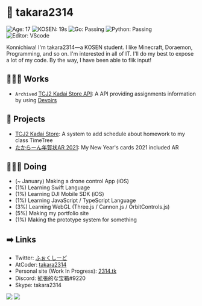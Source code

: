 # 🦊 takara2314
![Age: 17](https://img.shields.io/badge/Age-17-yellow?style=for-the-badge)
![KOSEN: 19s](https://img.shields.io/badge/KOSEN-19s-green?style=for-the-badge)
![Go: Passing](https://img.shields.io/badge/Go-passing-00ADD8?style=for-the-badge)
![Python: Passing](https://img.shields.io/badge/Python-passing-3572A5?style=for-the-badge)
![Editor: VScode](https://img.shields.io/badge/Editor-VScode-0078D4?style=for-the-badge)

Konnichiwa! I'm takara2314—a KOSEN student. I like Minecraft, Doraemon, Programming, and so on. I'm interested in all of IT. I'll do my best to expose a lot of my code. By the way, I have been able to flik input!

## 👨🏽‍💻 Works
- `Archived` [TCJ2 Kadai Store API](https://github.com/takara2314/tcj2-kadai-store-api): A API providing assignments information by using [Devoirs](https://github.com/approvers/devoirs)

## 📃 Projects
- [TCJ2 Kadai Store](https://github.com/takara2314/tcj2-kadai-store): A system to add schedule about homework to my class TimeTree
- [たからーん年賀状AR 2021](https://github.com/takara2314/nenga2021): My New Year's cards 2021 included AR

## 👨🏽‍🔬 Doing
- (~ January) Making a drone control App (iOS)
- (1%) Learning Swift Language
- (1%) Learning DJI Mobile SDK (iOS)
- (1%) Learning JavaScript / TypeScript Language
- (3%) Learning WebGL (Three.js / Cannon.js / OrbitControls.js)
- (5%) Making my portfolio site
- (1%) Making the prototype system for something

## ➡️ Links
- Twitter: [ふぉくしーど](https://twitter.com/takara2314)
- AtCoder: [takara2314](https://atcoder.jp/users/takara2314)
- Personal site (Work In Progress): [2314.tk](https://2314.tk/)
- Discord: 拡張的な宝箱#9220
- Skype: takara2314

<a><img src="https://github-readme-stats.vercel.app/api?username=takara2314&count_private=true&show_icons=true&line_height=40&title_color=00ADD8&icon_color=00ADD8" /></a>
<a><img src="https://github-readme-stats.vercel.app/api/top-langs/?username=takara2314&title_color=00ADD8" /></a>
